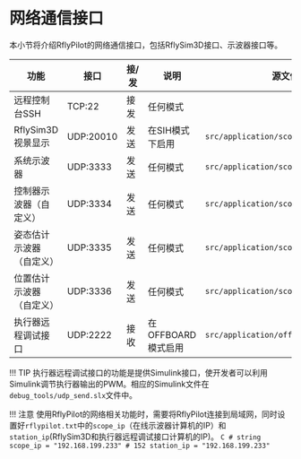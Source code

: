 # 网络通信接口

本小节将介绍RflyPilot的网络通信接口，包括RflySim3D接口、示波器接口等。

|功能|接口|接/发|说明|源文件|
|---|---|---|---|---|
|远程控制台SSH|TCP:22|接发|任何模式||
|RflySim3D视景显示|UDP:20010|发送|在SIH模式下启用|``src/application/scope_thread.cpp``|
|系统示波器|UDP:3333|发送|任何模式|``src/application/scope_thread.cpp``|
|控制器示波器（自定义）|UDP:3334|发送|任何模式|``src/application/scope_thread.cpp``|
|姿态估计示波器（自定义）|UDP:3335|发送|任何模式|``src/application/scope_thread.cpp``|
|位置估计示波器（自定义）|UDP:3336|发送|任何模式|``src/application/scope_thread.cpp``|
|执行器远程调试接口|UDP:2222|接收|在OFFBOARD模式启用|``src/application/offboard_thread.cpp``|


!!! TIP
    执行器远程调试接口的功能是提供Simulink接口，使开发者可以利用Simulink调节执行器输出的PWM。相应的Simulink文件在``debug_tools/udp_send.slx``文件中。

!!! 注意
    使用RflyPilot的网络相关功能时，需要将RflyPilot连接到局域网，同时设置好``rflypilot.txt``中的``scope_ip``（在线示波器计算机的IP）和``station_ip``(RflySim3D和执行器远程调试接口计算机的IP)。
    ```C
    # string
    scope_ip = "192.168.199.233" # 152
    station_ip = "192.168.199.233"
    ```